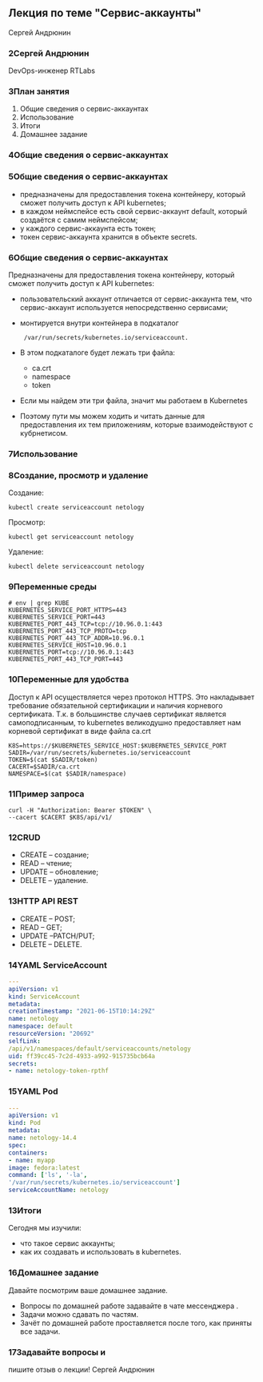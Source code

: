 ## Лекция по теме "Сервис-аккаунты"

Сергей
Андрюнин

### 2Сергей Андрюнин
DevOps-инженер
RTLabs

### 3План занятия
1. Общие сведения о сервис-аккаунтах
2. Использование
3. Итоги
4. Домашнее задание

### 4Общие сведения о сервис-аккаунтах

### 5Общие сведения о сервис-аккаунтах
- предназначены для предоставления токена контейнеру,
который сможет получить доступ к API kubernetes;
- в каждом неймспейсе есть свой сервис-аккаунт default,
который создаётся с самим неймспейсом;
- у каждого сервис-аккаунта есть токен;
- токен сервис-аккаунта хранится в объекте secrets.

### 6Общие сведения о сервис-аккаунтах
Предназначены для предоставления токена контейнеру, который
сможет получить доступ к API kubernetes:
- пользовательский аккаунт отличается от сервис-аккаунта тем,
что сервис-аккаунт используется непосредственно сервисами;
- монтируется внутри контейнера в подкаталог

       /var/run/secrets/kubernetes.io/serviceaccount.
- В этом подкаталоге будет лежать три файла:
  - ca.crt
  - namespace
  - token
- Если мы найдем эти три файла, значит мы работаем в Kubernetes  
- Поэтому пути мы можем ходить и читать данные для предоставления их 
тем приложениям, которые взаимодействуют с кубрнетисом.



### 7Использование

### 8Создание, просмотр и удаление
Создание:

    kubectl create serviceaccount netology

Просмотр:

    kubectl get serviceaccount netology

Удаление:

    kubectl delete serviceaccount netology

### 9Переменные среды

    # env | grep KUBE
    KUBERNETES_SERVICE_PORT_HTTPS=443
    KUBERNETES_SERVICE_PORT=443
    KUBERNETES_PORT_443_TCP=tcp://10.96.0.1:443
    KUBERNETES_PORT_443_TCP_PROTO=tcp
    KUBERNETES_PORT_443_TCP_ADDR=10.96.0.1
    KUBERNETES_SERVICE_HOST=10.96.0.1
    KUBERNETES_PORT=tcp://10.96.0.1:443
    KUBERNETES_PORT_443_TCP_PORT=443

### 10Переменные для удобства
Доступ к API осуществляется через протокол HTTPS. Это накладывает
требование обязательной сертификации и наличия корневого
сертификата.
Т.к. в большинстве случаев сертификат является самоподписанным,
то kubernetes великодушно предоставляет нам корневой сертификат
в виде файла ca.crt

    K8S=https://$KUBERNETES_SERVICE_HOST:$KUBERNETES_SERVICE_PORT
    SADIR=/var/run/secrets/kubernetes.io/serviceaccount
    TOKEN=$(cat $SADIR/token)
    CACERT=$SADIR/ca.crt
    NAMESPACE=$(cat $SADIR/namespace)

### 11Пример запроса

    curl -H "Authorization: Bearer $TOKEN" \
    --cacert $CACERT $K8S/api/v1/
    
### 12CRUD
- CREATE – создание;
- READ – чтение;
- UPDATE – обновление;
- DELETE – удаление.

### 13HTTP API REST
- CREATE – POST;
- READ – GET;
- UPDATE –PATCH/PUT;
- DELETE – DELETE.

### 14YAML ServiceAccount
```yml
---
apiVersion: v1
kind: ServiceAccount
metadata:
creationTimestamp: "2021-06-15T10:14:29Z"
name: netology
namespace: default
resourceVersion: "20692"
selfLink:
/api/v1/namespaces/default/serviceaccounts/netology
uid: ff39cc45-7c2d-4933-a992-915735bcb64a
secrets:
- name: netology-token-rpthf
```

### 15YAML Pod
```yml
---
apiVersion: v1
kind: Pod
metadata:
name: netology-14.4
spec:
containers:
- name: myapp
image: fedora:latest
command: ['ls', '-la',
'/var/run/secrets/kubernetes.io/serviceaccount']
serviceAccountName: netology
```

### 13Итоги
Сегодня мы изучили:
- что такое сервис аккаунты;
- как их создавать и использовать в kubernetes.

### 16Домашнее задание
Давайте посмотрим ваше домашнее задание.
- Вопросы по домашней работе задавайте в чате мессенджера .
- Задачи можно сдавать по частям.
- Зачёт по домашней работе проставляется после того, как приняты
все задачи.

### 17Задавайте вопросы и
пишите отзыв о лекции!
Сергей Андрюнин
